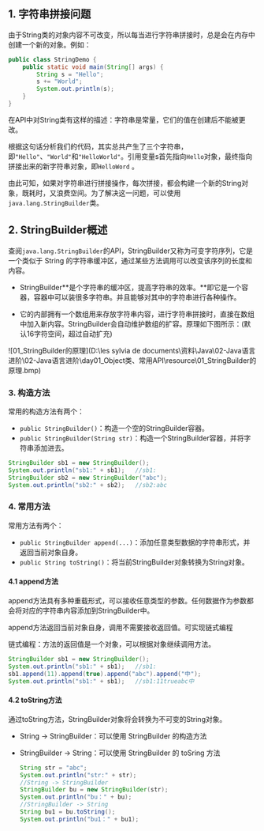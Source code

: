 ## 1. 字符串拼接问题

由于String类的对象内容不可改变，所以每当进行字符串拼接时，总是会在内存中创建一个新的对象。例如：

~~~java
public class StringDemo {
    public static void main(String[] args) {
        String s = "Hello";
        s += "World";
        System.out.println(s);
    }
}
~~~

在API中对String类有这样的描述：字符串是常量，它们的值在创建后不能被更改。

根据这句话分析我们的代码，其实总共产生了三个字符串，即`"Hello"`、`"World"`和`"HelloWorld"`。引用变量s首先指向`Hello`对象，最终指向拼接出来的新字符串对象，即`HelloWord` 。

由此可知，如果对字符串进行拼接操作，每次拼接，都会构建一个新的String对象，既耗时，又浪费空间。为了解决这一问题，可以使用`java.lang.StringBuilder`类。

## 2. StringBuilder概述

查阅`java.lang.StringBuilder`的API，StringBuilder又称为可变字符序列，它是一个类似于 String 的字符串缓冲区，通过某些方法调用可以改变该序列的长度和内容。

- StringBuilder**是个字符串的缓冲区，提高字符串的效率。**即它是一个容器，容器中可以装很多字符串。并且能够对其中的字符串进行各种操作。

- 它的内部拥有一个数组用来存放字符串内容，进行字符串拼接时，直接在数组中加入新内容。StringBuilder会自动维护数组的扩容。原理如下图所示：(默认16字符空间，超过自动扩充)

![01_StringBuilder的原理](D:\les sylvia de documents\资料\Java\02-Java语言进阶\02-Java语言进阶\day01_Object类、常用API\resource\01_StringBuilder的原理.bmp)

### 3. 构造方法

常用的构造方法有两个：

- `public StringBuilder()`：构造一个空的StringBuilder容器。
- `public StringBuilder(String str)`：构造一个StringBuilder容器，并将字符串添加进去。

```Java
StringBuilder sb1 = new StringBuilder();
System.out.println("sb1:" + sb1);   //sb1:
StringBuilder sb2 = new StringBuilder("abc");
System.out.println("sb2:" + sb2);   //sb2:abc
```

### 4. 常用方法

常用方法有两个：

- `public StringBuilder append(...)`：添加任意类型数据的字符串形式，并返回当前对象自身。
- `public String toString()`：将当前StringBuilder对象转换为String对象。

#### 4.1 append方法

append方法具有多种重载形式，可以接收任意类型的参数。任何数据作为参数都会将对应的字符串内容添加到StringBuilder中。

append方法返回当前对象自身，调用不需要接收返回值。可实现链式编程

链式编程：方法的返回值是一个对象，可以根据对象继续调用方法。

```Java
StringBuilder sb1 = new StringBuilder();
System.out.println("sb1:" + sb1);   //sb1:
sb1.append(11).append(true).append("abc").append("中");
System.out.println("sb1:" + sb1);   //sb1:11trueabc中
```

#### 4.2 toString方法

通过toString方法，StringBuilder对象将会转换为不可变的String对象。

- String -> StringBuilder：可以使用 StringBuilder 的构造方法

- StringBuilder -> String：可以使用 StringBuilder 的 toSring 方法

  ```Java
  String str = "abc";
  System.out.println("str:" + str);
  //String -> StringBuilder
  StringBuilder bu = new StringBuilder(str);
  System.out.println("bu：" + bu);
  //StringBuilder -> String
  String bu1 = bu.toString();
  System.out.println("bu1：" + bu1);
  ```

  